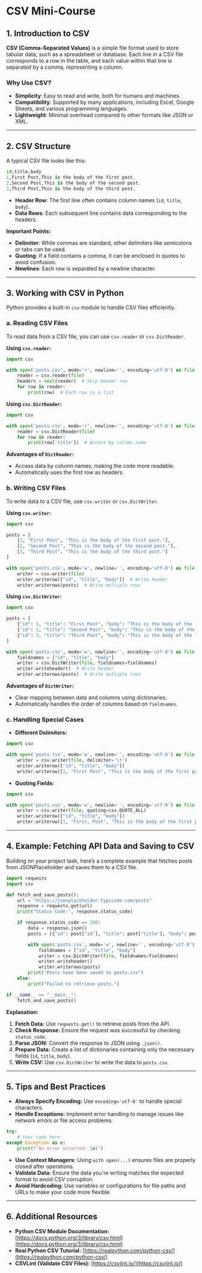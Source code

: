 # CSV Mini-Course

## 1. Introduction to CSV

**CSV (Comma-Separated Values)** is a simple file format used to store tabular data, such as a spreadsheet or database. Each line in a CSV file corresponds to a row in the table, and each value within that line is separated by a comma, representing a column.

### Why Use CSV?
- **Simplicity**: Easy to read and write, both for humans and machines.
- **Compatibility**: Supported by many applications, including Excel, Google Sheets, and various programming languages.
- **Lightweight**: Minimal overhead compared to other formats like JSON or XML.

---

## 2. CSV Structure

A typical CSV file looks like this:

```python
id,title,body
1,First Post,This is the body of the first post.
2,Second Post,This is the body of the second post.
3,Third Post,This is the body of the third post.
```

- **Header Row**: The first line often contains column names (`id`, `title`, `body`).
- **Data Rows**: Each subsequent line contains data corresponding to the headers.

**Important Points:**
- **Delimiter**: While commas are standard, other delimiters like semicolons or tabs can be used.
- **Quoting**: If a field contains a comma, it can be enclosed in quotes to avoid confusion.
- **Newlines**: Each row is separated by a newline character.

---

## 3. Working with CSV in Python

Python provides a built-in `csv` module to handle CSV files efficiently.

### a. Reading CSV Files

To read data from a CSV file, you can use `csv.reader` or `csv.DictReader`.

**Using `csv.reader`:**

```python
import csv

with open('posts.csv', mode='r', newline='', encoding='utf-8') as file:
    reader = csv.reader(file)
    headers = next(reader)  # Skip header row
    for row in reader:
        print(row)  # Each row is a list
```

**Using `csv.DictReader`:**

```python
import csv

with open('posts.csv', mode='r', newline='', encoding='utf-8') as file:
    reader = csv.DictReader(file)
    for row in reader:
        print(row['title'])  # Access by column name
```

**Advantages of `DictReader`:**
- Access data by column names, making the code more readable.
- Automatically uses the first row as headers.

### b. Writing CSV Files

To write data to a CSV file, use `csv.writer` or `csv.DictWriter`.

**Using `csv.writer`:**

```python
import csv

posts = [
    [1, "First Post", "This is the body of the first post."],
    [2, "Second Post", "This is the body of the second post."],
    [3, "Third Post", "This is the body of the third post."]
]

with open('posts.csv', mode='w', newline='', encoding='utf-8') as file:
    writer = csv.writer(file)
    writer.writerow(["id", "title", "body"])  # Write header
    writer.writerows(posts)  # Write multiple rows
```

**Using `csv.DictWriter`:**

```python
import csv

posts = [
    {"id": 1, "title": "First Post", "body": "This is the body of the first post."},
    {"id": 2, "title": "Second Post", "body": "This is the body of the second post."},
    {"id": 3, "title": "Third Post", "body": "This is the body of the third post."}
]

with open('posts.csv', mode='w', newline='', encoding='utf-8') as file:
    fieldnames = ["id", "title", "body"]
    writer = csv.DictWriter(file, fieldnames=fieldnames)
    writer.writeheader()  # Write header
    writer.writerows(posts)  # Write multiple rows
```

**Advantages of `DictWriter`:**
- Clear mapping between data and columns using dictionaries.
- Automatically handles the order of columns based on `fieldnames`.

### c. Handling Special Cases

- **Different Delimiters:**

```python
import csv

with open('posts.tsv', mode='w', newline='', encoding='utf-8') as file:
    writer = csv.writer(file, delimiter='\t')
    writer.writerow(["id", "title", "body"])
    writer.writerow([1, "First Post", "This is the body of the first post."])
```

- **Quoting Fields:**

```python
import csv

with open('posts.csv', mode='w', newline='', encoding='utf-8') as file:
    writer = csv.writer(file, quoting=csv.QUOTE_ALL)
    writer.writerow(["id", "title", "body"])
    writer.writerow([1, "First, Post", "This is the body of the first post."])
```

---

## 4. Example: Fetching API Data and Saving to CSV

Building on your project task, here’s a complete example that fetches posts from JSONPlaceholder and saves them to a CSV file.

```python
import requests
import csv

def fetch_and_save_posts():
    url = "https://jsonplaceholder.typicode.com/posts"
    response = requests.get(url)
    print("Status Code:", response.status_code)

    if response.status_code == 200:
        data = response.json()
        posts = [{"id": post["id"], "title": post["title"], "body": post["body"]} for post in data]

        with open('posts.csv', mode='w', newline='', encoding='utf-8') as file:
            fieldnames = ["id", "title", "body"]
            writer = csv.DictWriter(file, fieldnames=fieldnames)
            writer.writeheader()
            writer.writerows(posts)
        print("Posts have been saved to posts.csv")
    else:
        print("Failed to retrieve posts.")

if __name__ == "__main__":
    fetch_and_save_posts()
```

**Explanation:**
1. **Fetch Data:** Use `requests.get()` to retrieve posts from the API.
2. **Check Response:** Ensure the request was successful by checking `status_code`.
3. **Parse JSON:** Convert the response to JSON using `.json()`.
4. **Prepare Data:** Create a list of dictionaries containing only the necessary fields (`id`, `title`, `body`).
5. **Write CSV:** Use `csv.DictWriter` to write the data to `posts.csv`.

---

## 5. Tips and Best Practices

- **Always Specify Encoding:** Use `encoding='utf-8'` to handle special characters.
- **Handle Exceptions:** Implement error handling to manage issues like network errors or file access problems.
  
```python
try:
    # Your code here
except Exception as e:
    print(f"An error occurred: {e}")
```
  
- **Use Context Managers:** Using `with open(...)` ensures files are properly closed after operations.
- **Validate Data:** Ensure the data you're writing matches the expected format to avoid CSV corruption.
- **Avoid Hardcoding:** Use variables or configurations for file paths and URLs to make your code more flexible.

---

## 6. Additional Resources

- **Python CSV Module Documentation:** [https://docs.python.org/3/library/csv.html](https://docs.python.org/3/library/csv.html)
- **Real Python CSV Tutorial:** [https://realpython.com/python-csv/](https://realpython.com/python-csv/)
- **CSVLint (Validate CSV Files):** [https://csvlint.io/](https://csvlint.io/)

